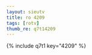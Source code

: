 ```yaml
--- 
layout: sieutv
title: ro 4209
tags: [rotv]
thumb_re: q7t14209
---
```

{% include q7t1 key="4209" %} 
